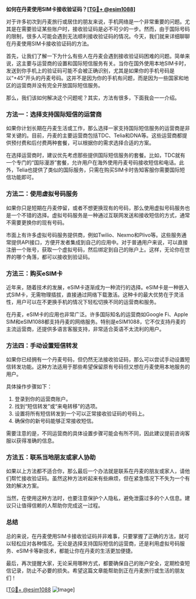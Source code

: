 **如何在丹麦使用SIM卡接收验证码？[[TG💪+ @esim1088](https://t.me/s/esim1088)]**

对于许多初次到丹麦旅行或居住的朋友来说，手机网络是一个非常重要的问题。尤其是在需要验证某些账户时，接收验证码是必不可少的一步。然而，由于国际号码的限制，很多人可能会遇到无法顺利接收验证码的情况。今天，我们就来详细聊聊在丹麦使用SIM卡接收验证码的方法。

首先，让我们了解一下为什么有些人在丹麦会遇到接收验证码困难的问题。简单来说，这主要与运营商的设置和国际短信服务有关。当你在国外使用本地SIM卡时，发送到你手机上的验证码可能不会被正确识别，尤其是如果你的手机号码是以“+45”开头的丹麦号码。这并不是因为你的手机有问题，而是因为一些国家和地区的运营商并没有完全开放国际短信服务。

那么，我们该如何解决这个问题呢？其实，方法有很多，下面我会一一介绍。

### 方法一：选择支持国际短信的运营商

如果你计划长期在丹麦生活或工作，那么选择一家支持国际短信服务的运营商是非常关键的。目前，丹麦的主要运营商包括TDC、Telia和DNA等。这些运营商都提供预付费和后付费两种套餐，可以根据你的需求选择合适的方案。

在选择运营商时，建议优先考虑那些提供国际短信服务的套餐。比如，TDC就有一个专门的“国际漫游”套餐，允许用户在海外使用丹麦号码接收短信和电话。此外，Telia也提供了类似的国际服务，只需在购买SIM卡时告知客服你需要国际短信功能即可。

### 方法二：使用虚拟号码服务

如果你只是短期在丹麦停留，或者不想更换现有的号码，那么使用虚拟号码服务也是一个不错的选择。虚拟号码服务是一种通过互联网发送和接收短信的方式，通常不需要更换你的现有号码。

市面上有许多虚拟号码服务提供商，例如Twilio、Nexmo和Plivo等。这些服务通常提供API接口，方便开发者集成到自己的应用中。对于普通用户来说，可以直接注册一个账号，获取一个虚拟号码，然后绑定到自己的账户上。这样，无论你在世界的哪个角落，都可以接收到验证码。

### 方法三：购买eSIM卡

近年来，随着技术的发展，eSIM卡逐渐成为一种流行的选择。eSIM卡是一种嵌入式SIM卡，无需物理插拔，直接通过网络下载激活。这种卡的最大优势在于灵活性，用户可以在不更换手机的情况下轻松切换不同的运营商和服务。

在丹麦，eSIM卡的应用也非常广泛。许多国际知名的运营商如Google Fi、Apple SIM和eSIM1088都支持丹麦的网络服务。特别是eSIM1088，它不仅支持丹麦的主流运营商，还提供多语言客服支持，非常适合英语不太流利的用户。

### 方法四：手动设置短信转发

如果你已经拥有一个丹麦号码，但仍然无法接收验证码，那么可以尝试手动设置短信转发功能。这种方法适用于那些希望保留原有号码但又想在丹麦使用本地服务的用户。

具体操作步骤如下：
1. 登录到你的运营商账户。
2. 找到“短信转发”或“来电转移”的选项。
3. 设置将所有短信转发到一个可以正常接收验证码的号码上。
4. 确保你的新号码能够正常接收短信。

需要注意的是，不同运营商的具体设置步骤可能会有所不同，因此建议提前咨询客服以获得准确的信息。

### 方法五：联系当地朋友或家人协助

如果以上方法都不适合你，那么最后一个办法就是联系在丹麦的朋友或家人，请他们帮忙接收验证码。虽然这种方法听起来有些麻烦，但在紧急情况下不失为一个有效的解决方案。

当然，在使用这种方法时，也要注意保护个人隐私，避免泄露过多的个人信息。建议只让值得信赖的人帮助你完成这一过程。

### 总结

总的来说，在丹麦使用SIM卡接收验证码并非难事，只要掌握了正确的方法，就可以轻松应对各种情况。无论是选择支持国际短信的运营商，还是利用虚拟号码服务、eSIM卡等新技术，都能让你在丹麦的生活更加便捷。

最后，再次提醒大家，无论采用哪种方式，都要确保自己的账户安全，定期检查短信记录，防止不必要的损失。希望这篇文章能帮助到正在丹麦旅行或生活的朋友们！

[[TG💪+ @esim1088](https://t.me/s/esim1088) ![Image](https://i.postimg.cc/4NQfJmqS/Snipaste-2025-05-13-00-14-12.png)]